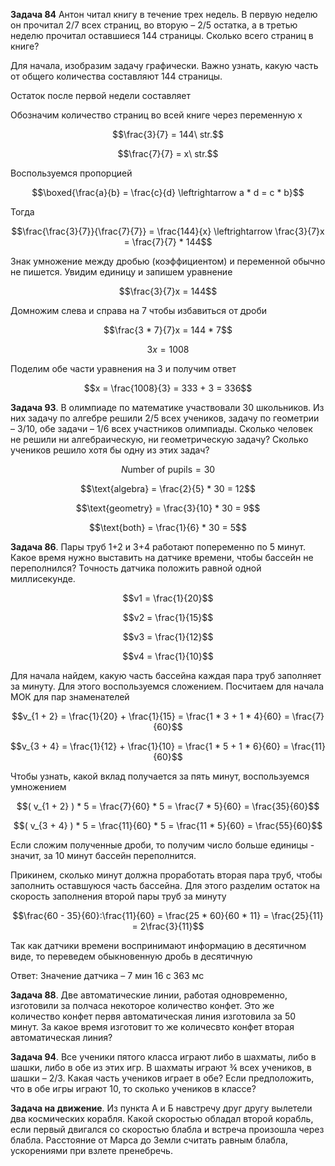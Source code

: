 **Задача 84**
Антон читал книгу в течение трех недель. В первую неделю
он прочитал 2/7 всех страниц, во вторую – 2/5 остатка, а в третью неделю
прочитал оставшиеся 144 страницы. Сколько всего страниц в книге?

Для начала, изобразим задачу графически. Важно узнать, какую часть от
общего количества составляют 144 страницы.

Остаток после первой недели составляет

Обозначим количество страниц во всей книге через переменную x

$$\frac{3}{7} = 144\ str.$$

$$\frac{7}{7} = x\ str.$$

Воспользуемся пропорцией

$$\boxed{\frac{a}{b} = \frac{c}{d} \leftrightarrow a * d = c * b}$$

Тогда

$$\frac{\frac{3}{7}}{\frac{7}{7}} = \frac{144}{x} \leftrightarrow \frac{3}{7}x = \frac{7}{7} * 144$$

Знак умножение между дробью (коэффициентом) и переменной обычно не
пишется. Увидим единицу и запишем уравнение

$$\frac{3}{7}x = 144$$

Домножим слева и справа на 7 чтобы избавиться от дроби

$$\frac{3 * 7}{7}x = 144 * 7$$

$$3x = 1008$$

Поделим обе части уравнения на 3 и получим ответ

$$x = \frac{1008}{3} = 333 + 3 = 336$$

**Задача 93**. В олимпиаде по математике участвовали 30 школьников. Из
них задачу по алгебре решили 2/5 всех учеников, задачу по геометрии –
3/10, обе задачи – 1/6 всех участников олимпиады. Сколько человек не
решили ни алгебраическую, ни геометрическую задачу? Сколько учеников
решило хотя бы одну из этих задач?

$$N\text{umber}\ \text{of}\ \text{pupils} = 30$$

$$\text{algebra} = \frac{2}{5} * 30 = 12$$

$$\text{geometry} = \frac{3}{10} * 30 = 9$$

$$\text{both} = \frac{1}{6} * 30 = 5$$

**Задача 86**. Пары труб 1+2 и 3+4 работают попеременно по 5 минут.
Какое время нужно выставить на датчике времени, чтобы бассейн не
переполнился? Точность датчика положить равной одной миллисекунде.

$$v1 = \frac{1}{20}$$

$$v2 = \frac{1}{15}$$

$$v3 = \frac{1}{12}$$

$$v4 = \frac{1}{10}$$

Для начала найдем, какую часть бассейна каждая пара труб заполняет за
минуту. Для этого воспользуемся сложением. Посчитаем для начала МОК для
пар знаменателей

$$v_{1 + 2} = \frac{1}{20} + \frac{1}{15} = \frac{1 * 3 + 1 * 4}{60} = \frac{7}{60}$$

$$v_{3 + 4} = \frac{1}{12} + \frac{1}{10} = \frac{1 * 5 + 1 * 6}{60} = \frac{11}{60}$$

Чтобы узнать, какой вклад получается за пять минут, воспользуемся
умножением

$$( v_{1 + 2} ) * 5 = \frac{7}{60} * 5 = \frac{7 * 5}{60} = \frac{35}{60}$$

$$( v_{3 + 4} ) * 5 = \frac{11}{60} * 5 = \frac{11 * 5}{60} = \frac{55}{60}$$

Если сложим полученные дроби, то получим число больше единицы - значит,
за 10 минут бассейн переполнится.

Прикинем, сколько минут должна проработать вторая пара труб, чтобы
заполнить оставшуюся часть бассейна. Для этого разделим остаток на
скорость заполнения второй пары труб за минуту

$$\frac{60 - 35}{60}:\frac{11}{60} = \frac{25 * 60}{60 * 11} = \frac{25}{11} = 2\frac{3}{11}$$

Так как датчики времени воспринимают информацию в десятичном виде, то
переведем обыкновенную дробь в десятичную

Ответ: Значение датчика – 7 мин 16 с 363 мс

**Задача 88**. Две автоматические линии, работая одновременно,
изготовили за полчаса некоторое количество конфет. Это же количество
конфет первя автоматическая линия изготовила за 50 минут. За какое время
изготовит то же количесвто конфет вторая автоматическая линия?

**Задача 94**. Все ученики пятого класса играют либо в шахматы, либо в
шашки, либо в обе из этих игр. В шахматы играют ¾ всех учеников, в шашки
– 2/3. Какая часть учеников играет в обе? Если предположить, что в обе
игры играют 10, то сколько учеников в классе?

**Задача на движение**. Из пункта А и Б навстречу друг другу вылетели
два космических корабля. Какой скоростью обладал второй корабль, если
первый двигался со скоростью блабла и встреча произошла через блабла.
Расстояние от Марса до Земли считать равным блабла, ускорениями при
взлете пренебречь.
